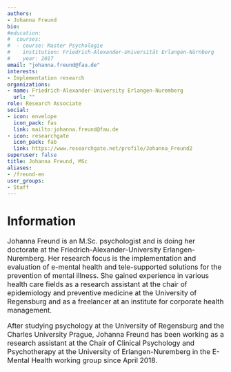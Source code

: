 ```yaml
---
authors:
- Johanna Freund
bio:
#education:
#  courses:
#  - course: Master Psychologie
#    institution: Friedrich-Alexander-Universität Erlangen-Nürnberg
#    year: 2017
email: "johanna.freund@fau.de"
interests:
- Implementation research
organizations:
- name: Friedrich-Alexander-University Erlangen-Nuremberg
  url: ""
role: Research Associate
social:
- icon: envelope
  icon_pack: fas
  link: mailto:johanna.freund@fau.de
- icon: researchgate
  icon_pack: fab
  link: https://www.researchgate.net/profile/Johanna_Freund2
superuser: false
title: Johanna Freund, MSc
aliases:
- /freund-en
user_groups:
- Staff
---
```


# Information

<font size="3">

Johanna Freund is an M.Sc. psychologist and is doing her doctorate at the Friedrich-Alexander-University Erlangen-Nuremberg. Her research focus is the implementation and evaluation of e-mental health and tele-supported solutions for the prevention of mental illness. She gained experience in various health care fields as a research assistant at the chair of epidemiology and preventive medicine at the University of Regensburg and as a freelancer at an institute for corporate health management.

After studying psychology at the University of Regensburg and the Charles University Prague, Johanna Freund has been working as a research assistant at the Chair of Clinical Psychology and Psychotherapy at the University of Erlangen-Nuremberg in the E-Mental Health working group since April 2018.


</font>
